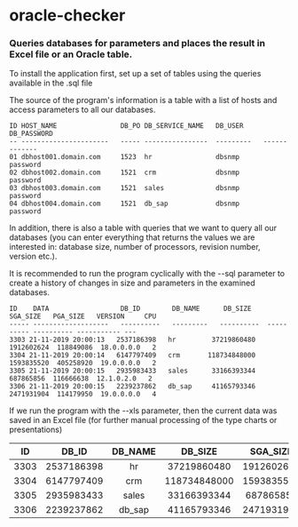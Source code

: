 # oracle-checker
### Queries databases for parameters and places the result in Excel file or an Oracle table.


To install the application first, set up a set of tables using the queries available in the .sql file

The source of the program's information is a table with a list of hosts and access parameters to all our databases.


 ```
 ID HOST_NAME                DB_PO DB_SERVICE_NAME   DB_USER     DB_PASSWORD 
 -- ----------------------   ----- ----------------  ---------   -------------
 01 dbhost001.domain.com     1523  hr                dbsnmp      password     
 02 dbhost002.domain.com     1521  crm               dbsnmp      password     
 03 dbhost003.domain.com     1521  sales             dbsnmp      password     
 04 dbhost004.domain.com     1521  db_sap            dbsnmp      password  
 ```

In addition, there is also a table with queries that we want to query all our databases (you can enter everything that returns the values we are interested in: database size, number of processors, revision number, version etc.).

It is recommended to run the program cyclically with the --sql parameter to create a history of changes in size and parameters in the examined databases.

 ```                                                                                                    
ID    DATA                  DB_ID        DB_NAME      DB_SIZE     SGA_SIZE   PGA_SIZE   VERSION     CPU
----- -------------------   ----------   ---------   ----------  ---------- ---------- ----------- --- 
 3303 21-11-2019 20:00:13   2537186398   hr         37219860480  1912602624  118849086  18.0.0.0.0   2 
 3304 21-11-2019 20:00:14   6147797409   crm       118734848000  1593835520  405258920  19.0.0.0.0   2 
 3305 21-11-2019 20:00:15   2935983433   sales      33166393344   687865856  116666638  12.1.0.2.0   2 
 3306 21-11-2019 20:00:15   2239237862   db_sap     41165793346  2471931904  114179950  19.0.0.0.0   4
```

If we run the program with the --xls parameter, then the current data was saved in an Excel file (for further manual processing of the type charts or presentations)


|ID    | DB_ID      |  DB_NAME |  DB_SIZE     | SGA_SIZE   | PGA_SIZE  |  VERSION   | CPU|
|----- |:----------:|:--------:|:------------:|:----------:|:---------:|:----------:|---:|
| 3303 | 2537186398 |  hr      |  37219860480 | 1912602624 | 118849086 | 18.0.0.0.0 |  2 |
| 3304 | 6147797409 |  crm     | 118734848000 | 1593835520 | 405258920 | 19.0.0.0.0 |  2 |
| 3305 | 2935983433 |  sales   |  33166393344 |  687865856 | 116666638 | 12.1.0.2.0 |  2 |
| 3306 |  2239237862|  db_sap  |  41165793346 | 2471931904 | 114179950 | 19.0.0.0.0 |  4 |
